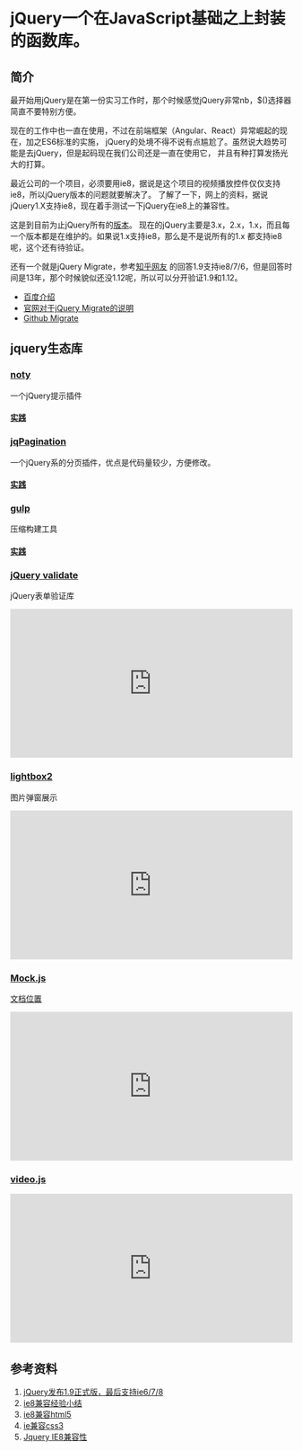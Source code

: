# jQuery一个在JavaScript基础之上封装的函数库。

## 简介

最开始用jQuery是在第一份实习工作时，那个时候感觉jQuery非常nb，$()选择器简直不要特别方便。

现在的工作中也一直在使用，不过在前端框架（Angular、React）异常崛起的现在，加之ES6标准的实施，
jQuery的处境不得不说有点尴尬了。虽然说大趋势可能是去jQuery，但是起码现在我们公司还是一直在使用它，
并且有种打算发扬光大的打算。

最近公司的一个项目，必须要用ie8，据说是这个项目的视频播放控件仅仅支持ie8，所以jQuery版本的问题就要解决了。
了解了一下，网上的资料，据说jQuery1.X支持ie8，现在着手测试一下jQuery在ie8上的兼容性。

这是到目前为止jQuery所有的[版本](https://code.jquery.com/jquery/)。
现在的jQuery主要是3.x，2.x，1.x，而且每一个版本都是在维护的。如果说1.x支持ie8，那么是不是说所有的1.x
都支持ie8呢，这个还有待验证。

还有一个就是jQuery Migrate，参考[知乎网友](http://www.oschina.net/question/264729_141663)
的回答1.9支持ie8/7/6，但是回答时间是13年，那个时候貌似还没1.12呢，所以可以分开验证1.9和1.12。

- [百度介绍](https://zhidao.baidu.com/question/560628474.html)
- [官网对于jQuery Migrate的说明](http://blog.jquery.com/2013/01/31/jquery-migrate-1-1-0-released/)
- [Github Migrate](https://github.com/jquery/jquery-migrate/)

## jquery生态库

### [noty](https://github.com/needim/noty)

一个jQuery提示插件

#### [实践](https://github.com/llccing-demo/jquery-repo/tree/master/packages/noty)


### [jqPagination](https://github.com/beneverard/jqPagination)

一个jQuery系的分页插件，优点是代码量较少，方便修改。

#### [实践](https://github.com/llccing-demo/jquery-repo/tree/master/packages/jpPagination)

### [gulp](https://gulpjs.com/)

压缩构建工具

#### [实践](https://github.com/llccing-demo/jquery-repo/tree/master/packages/gulp)


### [jQuery validate](https://github.com/jquery-validation/jquery-validation)

jQuery表单验证库

<iframe height="265" style="width: 100%;" scrolling="no" title="jQuery validation" src="https://codepen.io/llccing/embed/mddxgrj?height=265&theme-id=0&default-tab=html,result" frameborder="no" allowtransparency="true" allowfullscreen="true">
  See the Pen <a href='https://codepen.io/llccing/pen/mddxgrj'>jQuery validation</a> by llccing
  (<a href='https://codepen.io/llccing'>@llccing</a>) on <a href='https://codepen.io'>CodePen</a>.
</iframe>

### [lightbox2](https://github.com/lokesh/lightbox2)

图片弹窗展示

<iframe height="265" style="width: 100%;" scrolling="no" title="pooLmad" src="https://codepen.io/llccing/embed/pooLmad?height=265&theme-id=0&default-tab=html,result" frameborder="no" allowtransparency="true" allowfullscreen="true">
  See the Pen <a href='https://codepen.io/llccing/pen/pooLmad'>pooLmad</a> by llccing
  (<a href='https://codepen.io/llccing'>@llccing</a>) on <a href='https://codepen.io'>CodePen</a>.
</iframe>


### [Mock.js](https://github.com/nuysoft/Mock)

[文档位置](http://mockjs.com/examples.html)

<iframe height="265" style="width: 100%;" scrolling="no" title="ExxLRZE" src="https://codepen.io/llccing/embed/ExxLRZE?height=265&theme-id=default&default-tab=js,result" frameborder="no" allowtransparency="true" allowfullscreen="true">
  See the Pen <a href='https://codepen.io/llccing/pen/ExxLRZE'>ExxLRZE</a> by llccing
  (<a href='https://codepen.io/llccing'>@llccing</a>) on <a href='https://codepen.io'>CodePen</a>.
</iframe>


### [video.js](https://github.com/videojs/video.js)

<iframe height="265" style="width: 100%;" scrolling="no" title="video.js" src="https://codepen.io/llccing/embed/BaaxgvY?height=265&theme-id=default&default-tab=html,result" frameborder="no" allowtransparency="true" allowfullscreen="true">
  See the Pen <a href='https://codepen.io/llccing/pen/BaaxgvY'>video.js</a> by llccing
  (<a href='https://codepen.io/llccing'>@llccing</a>) on <a href='https://codepen.io'>CodePen</a>.
</iframe>

## 参考资料

1. [jQuery发布1.9正式版，最后支持ie6/7/8](http://www.zreading.cn/ican/2013/01/jquery-1-9/)
2. [ie8兼容经验小结](http://www.cnblogs.com/ruomeng/p/5332814.html)
3. [ie8兼容html5](https://github.com/aFarkas/html5shiv)
4. [ie兼容css3](http://css3pie.com/)
5. [Jquery IE8兼容性](http://www.cnblogs.com/xcxcxcxc/p/5541134.html)